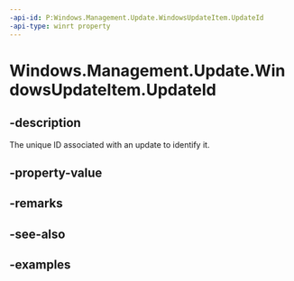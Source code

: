 ```yaml
---
-api-id: P:Windows.Management.Update.WindowsUpdateItem.UpdateId
-api-type: winrt property
---
```


# Windows.Management.Update.WindowsUpdateItem.UpdateId

<!--
public string UpdateId { get; }
-->


## -description
The unique ID associated with an update to identify it.

## -property-value

## -remarks

## -see-also

## -examples


